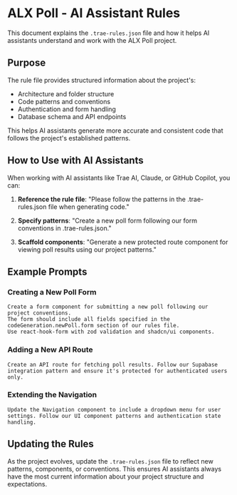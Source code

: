 # ALX Poll - AI Assistant Rules

This document explains the `.trae-rules.json` file and how it helps AI assistants understand and work with the ALX Poll project.

## Purpose

The rule file provides structured information about the project's:
- Architecture and folder structure
- Code patterns and conventions
- Authentication and form handling
- Database schema and API endpoints

This helps AI assistants generate more accurate and consistent code that follows the project's established patterns.

## How to Use with AI Assistants

When working with AI assistants like Trae AI, Claude, or GitHub Copilot, you can:

1. **Reference the rule file**: "Please follow the patterns in the .trae-rules.json file when generating code."

2. **Specify patterns**: "Create a new poll form following our form conventions in .trae-rules.json."

3. **Scaffold components**: "Generate a new protected route component for viewing poll results using our project patterns."

## Example Prompts

### Creating a New Poll Form

```
Create a form component for submitting a new poll following our project conventions. 
The form should include all fields specified in the codeGeneration.newPoll.form section of our rules file.
Use react-hook-form with zod validation and shadcn/ui components.
```

### Adding a New API Route

```
Create an API route for fetching poll results. Follow our Supabase integration pattern and ensure it's protected for authenticated users only.
```

### Extending the Navigation

```
Update the Navigation component to include a dropdown menu for user settings. Follow our UI component patterns and authentication state handling.
```

## Updating the Rules

As the project evolves, update the `.trae-rules.json` file to reflect new patterns, components, or conventions. This ensures AI assistants always have the most current information about your project structure and expectations.